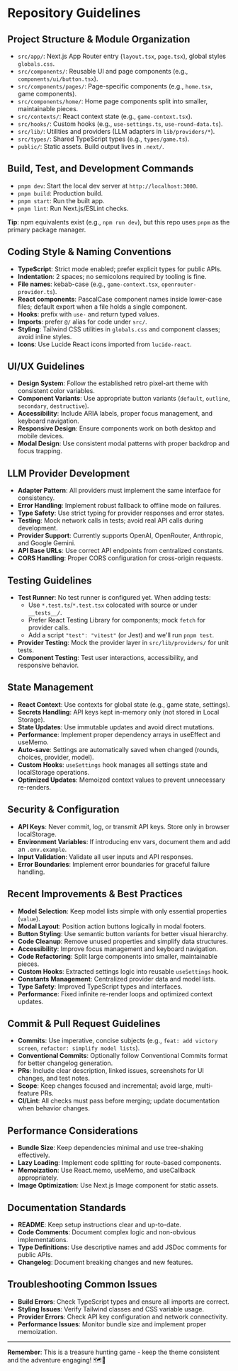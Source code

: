 # Repository Guidelines

## Project Structure & Module Organization

- `src/app/`: Next.js App Router entry (`layout.tsx`, `page.tsx`), global styles `globals.css`.
- `src/components/`: Reusable UI and page components (e.g., `components/ui/button.tsx`).
- `src/components/pages/`: Page-specific components (e.g., `home.tsx`, game components).
- `src/components/home/`: Home page components split into smaller, maintainable pieces.
- `src/contexts/`: React context state (e.g., `game-context.tsx`).
- `src/hooks/`: Custom hooks (e.g., `use-settings.ts`, `use-round-data.ts`).
- `src/lib/`: Utilities and providers (LLM adapters in `lib/providers/*`).
- `src/types/`: Shared TypeScript types (e.g., `types/game.ts`).
- `public/`: Static assets. Build output lives in `.next/`.

## Build, Test, and Development Commands

- `pnpm dev`: Start the local dev server at `http://localhost:3000`.
- `pnpm build`: Production build.
- `pnpm start`: Run the built app.
- `pnpm lint`: Run Next.js/ESLint checks.

**Tip**: npm equivalents exist (e.g., `npm run dev`), but this repo uses `pnpm` as the primary package manager.

## Coding Style & Naming Conventions

- **TypeScript**: Strict mode enabled; prefer explicit types for public APIs.
- **Indentation**: 2 spaces; no semicolons required by tooling is fine.
- **File names**: kebab-case (e.g., `game-context.tsx`, `openrouter-provider.ts`).
- **React components**: PascalCase component names inside lower-case files; default export when a file holds a single component.
- **Hooks**: prefix with `use-` and return typed values.
- **Imports**: prefer `@/` alias for code under `src/`.
- **Styling**: Tailwind CSS utilities in `globals.css` and component classes; avoid inline styles.
- **Icons**: Use Lucide React icons imported from `lucide-react`.

## UI/UX Guidelines

- **Design System**: Follow the established retro pixel-art theme with consistent color variables.
- **Component Variants**: Use appropriate button variants (`default`, `outline`, `secondary`, `destructive`).
- **Accessibility**: Include ARIA labels, proper focus management, and keyboard navigation.
- **Responsive Design**: Ensure components work on both desktop and mobile devices.
- **Modal Design**: Use consistent modal patterns with proper backdrop and focus trapping.

## LLM Provider Development

- **Adapter Pattern**: All providers must implement the same interface for consistency.
- **Error Handling**: Implement robust fallback to offline mode on failures.
- **Type Safety**: Use strict typing for provider responses and error states.
- **Testing**: Mock network calls in tests; avoid real API calls during development.
- **Provider Support**: Currently supports OpenAI, OpenRouter, Anthropic, and Google Gemini.
- **API Base URLs**: Use correct API endpoints from centralized constants.
- **CORS Handling**: Proper CORS configuration for cross-origin requests.

## Testing Guidelines

- **Test Runner**: No test runner is configured yet. When adding tests:
  - Use `*.test.ts`/`*.test.tsx` colocated with source or under `__tests__/`.
  - Prefer React Testing Library for components; mock `fetch` for provider calls.
  - Add a script `"test": "vitest"` (or Jest) and we'll run `pnpm test`.
- **Provider Testing**: Mock the provider layer in `src/lib/providers/` for unit tests.
- **Component Testing**: Test user interactions, accessibility, and responsive behavior.

## State Management

- **React Context**: Use contexts for global state (e.g., game state, settings).
- **Secrets Handling**: API keys kept in-memory only (not stored in Local Storage).
- **State Updates**: Use immutable updates and avoid direct mutations.
- **Performance**: Implement proper dependency arrays in useEffect and useMemo.
- **Auto-save**: Settings are automatically saved when changed (rounds, choices, provider, model).
- **Custom Hooks**: `useSettings` hook manages all settings state and localStorage operations.
- **Optimized Updates**: Memoized context values to prevent unnecessary re-renders.

## Security & Configuration

- **API Keys**: Never commit, log, or transmit API keys. Store only in browser localStorage.
- **Environment Variables**: If introducing env vars, document them and add an `.env.example`.
- **Input Validation**: Validate all user inputs and API responses.
- **Error Boundaries**: Implement error boundaries for graceful failure handling.

## Recent Improvements & Best Practices

- **Model Selection**: Keep model lists simple with only essential properties (`value`).
- **Modal Layout**: Position action buttons logically in modal footers.
- **Button Styling**: Use semantic button variants for better visual hierarchy.
- **Code Cleanup**: Remove unused properties and simplify data structures.
- **Accessibility**: Improve focus management and keyboard navigation.
- **Code Refactoring**: Split large components into smaller, maintainable pieces.
- **Custom Hooks**: Extracted settings logic into reusable `useSettings` hook.
- **Constants Management**: Centralized provider data and model lists.
- **Type Safety**: Improved TypeScript types and interfaces.
- **Performance**: Fixed infinite re-render loops and optimized context updates.

## Commit & Pull Request Guidelines

- **Commits**: Use imperative, concise subjects (e.g., `feat: add victory screen`, `refactor: simplify model lists`).
- **Conventional Commits**: Optionally follow Conventional Commits format for better changelog generation.
- **PRs**: Include clear description, linked issues, screenshots for UI changes, and test notes.
- **Scope**: Keep changes focused and incremental; avoid large, multi-feature PRs.
- **CI/Lint**: All checks must pass before merging; update documentation when behavior changes.

## Performance Considerations

- **Bundle Size**: Keep dependencies minimal and use tree-shaking effectively.
- **Lazy Loading**: Implement code splitting for route-based components.
- **Memoization**: Use React.memo, useMemo, and useCallback appropriately.
- **Image Optimization**: Use Next.js Image component for static assets.

## Documentation Standards

- **README**: Keep setup instructions clear and up-to-date.
- **Code Comments**: Document complex logic and non-obvious implementations.
- **Type Definitions**: Use descriptive names and add JSDoc comments for public APIs.
- **Changelog**: Document breaking changes and new features.

## Troubleshooting Common Issues

- **Build Errors**: Check TypeScript types and ensure all imports are correct.
- **Styling Issues**: Verify Tailwind classes and CSS variable usage.
- **Provider Errors**: Check API key configuration and network connectivity.
- **Performance Issues**: Monitor bundle size and implement proper memoization.

---

**Remember**: This is a treasure hunting game - keep the theme consistent and the adventure engaging! 🗺️💎

